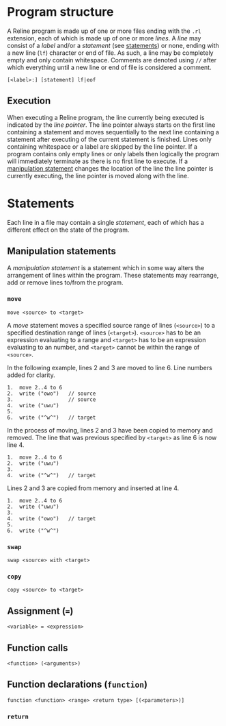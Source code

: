 # Program structure
A Reline program is made up of one or more files ending with the `.rl` extension, each of which is made up of one or more *lines*. A *line* may consist of a *label* and/or a *statement* (see [statements](#Statements)) or none, ending with a new line (`lf`) character or end of file. As such, a line may be completely empty and only contain whitespace. Comments are denoted using `//` after which everything until a new line or end of file is considered a comment.

```
[<label>:] [statement] lf|eof
```

## Execution
When executing a Reline program, the line currently being executed is indicated by the *line pointer*. The line pointer always starts on the first line containing a statement and moves sequentially to the next line containing a statement after executing of the current statement is finished. Lines only containing whitespace or a label are skipped by the line pointer. If a program contains only empty lines or only labels then logically the program will immediately terminate as there is no first line to execute. If a [manipulation statement](#Manipulation-statements) changes the location of the line the line pointer is currently executing, the line pointer is moved along with the line.

# Statements
Each line in a file may contain a single *statement*, each of which has a different effect on the state of the program.

## Manipulation statements
A *manipulation statement* is a statement which in some way alters the arrangement of lines within the program. These statements may rearrange, add or remove lines to/from the program.

### `move`
```
move <source> to <target>
```
A *move* statement moves a specified source range of lines (`<source>`) to a specified destination range of lines (`<target>`). `<source>` has to be an expression evaluating to a range and `<target>` has to be an expression evaluating to an number, and `<target>` cannot be within the range of `<source>`.

In the following example, lines 2 and 3 are moved to line 6. Line numbers added for clarity.
```
1.  move 2..4 to 6
2.  write ("owo")   // source
3.                  // source
4.  write ("uwu")
5.  
6.  write ("^w^")   // target
```
In the process of moving, lines 2 and 3 have been copied to memory and removed. The line that was previous specified by `<target>` as line 6 is now line 4.
```
1.  move 2..4 to 6
2.  write ("uwu")
3.  
4.  write ("^w^")   // target
```
Lines 2 and 3 are copied from memory and inserted at line 4.
```
1.  move 2..4 to 6
2.  write ("uwu")
3.  
4.  write ("owo")   // target
5.  
6.  write ("^w^")
```

### `swap`
```
swap <source> with <target>
```

### `copy`
```
copy <source> to <target>
```

## Assignment (`=`)
```
<variable> = <expression>
```

## Function calls
```
<function> (<arguments>)
```

## Function declarations (`function`)
```
function <function> <range> <return type> [(<parameters>)]
```

### `return`
